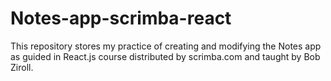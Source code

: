 # Notes-app-scrimba-react
This repository stores my practice of creating and modifying the Notes app as guided in React.js course distributed by scrimba.com and taught by Bob Ziroll.
